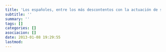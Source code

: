 ```yaml
---
title: 'Los españoles, entre los más descontentos con la actuación de su país para atajar la contaminación del aire'
subtitle: ''
summary: ''
tags: []
categories: []
asociacion: []
date: 2013-01-08 19:29:55
lastmod:
---
```


